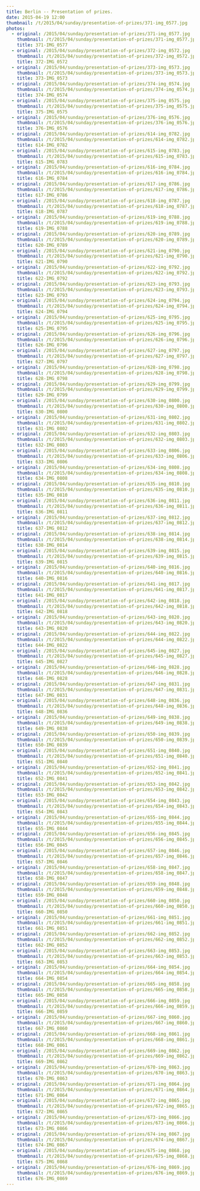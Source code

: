 ```yaml
---
title: Berlin -- Presentation of prizes.
date: 2015-04-19 12:00
thumbnail: /t/2015/04/sunday/presentation-of-prizes/371-img_0577.jpg
photos:
  - original: /2015/04/sunday/presentation-of-prizes/371-img_0577.jpg
    thumbnail: /t/2015/04/sunday/presentation-of-prizes/371-img_0577.jpg
    title: 371-IMG_0577
  - original: /2015/04/sunday/presentation-of-prizes/372-img_0572.jpg
    thumbnail: /t/2015/04/sunday/presentation-of-prizes/372-img_0572.jpg
    title: 372-IMG_0572
  - original: /2015/04/sunday/presentation-of-prizes/373-img_0573.jpg
    thumbnail: /t/2015/04/sunday/presentation-of-prizes/373-img_0573.jpg
    title: 373-IMG_0573
  - original: /2015/04/sunday/presentation-of-prizes/374-img_0574.jpg
    thumbnail: /t/2015/04/sunday/presentation-of-prizes/374-img_0574.jpg
    title: 374-IMG_0574
  - original: /2015/04/sunday/presentation-of-prizes/375-img_0575.jpg
    thumbnail: /t/2015/04/sunday/presentation-of-prizes/375-img_0575.jpg
    title: 375-IMG_0575
  - original: /2015/04/sunday/presentation-of-prizes/376-img_0576.jpg
    thumbnail: /t/2015/04/sunday/presentation-of-prizes/376-img_0576.jpg
    title: 376-IMG_0576
  - original: /2015/04/sunday/presentation-of-prizes/614-img_0782.jpg
    thumbnail: /t/2015/04/sunday/presentation-of-prizes/614-img_0782.jpg
    title: 614-IMG_0782
  - original: /2015/04/sunday/presentation-of-prizes/615-img_0783.jpg
    thumbnail: /t/2015/04/sunday/presentation-of-prizes/615-img_0783.jpg
    title: 615-IMG_0783
  - original: /2015/04/sunday/presentation-of-prizes/616-img_0784.jpg
    thumbnail: /t/2015/04/sunday/presentation-of-prizes/616-img_0784.jpg
    title: 616-IMG_0784
  - original: /2015/04/sunday/presentation-of-prizes/617-img_0786.jpg
    thumbnail: /t/2015/04/sunday/presentation-of-prizes/617-img_0786.jpg
    title: 617-IMG_0786
  - original: /2015/04/sunday/presentation-of-prizes/618-img_0787.jpg
    thumbnail: /t/2015/04/sunday/presentation-of-prizes/618-img_0787.jpg
    title: 618-IMG_0787
  - original: /2015/04/sunday/presentation-of-prizes/619-img_0788.jpg
    thumbnail: /t/2015/04/sunday/presentation-of-prizes/619-img_0788.jpg
    title: 619-IMG_0788
  - original: /2015/04/sunday/presentation-of-prizes/620-img_0789.jpg
    thumbnail: /t/2015/04/sunday/presentation-of-prizes/620-img_0789.jpg
    title: 620-IMG_0789
  - original: /2015/04/sunday/presentation-of-prizes/621-img_0790.jpg
    thumbnail: /t/2015/04/sunday/presentation-of-prizes/621-img_0790.jpg
    title: 621-IMG_0790
  - original: /2015/04/sunday/presentation-of-prizes/622-img_0792.jpg
    thumbnail: /t/2015/04/sunday/presentation-of-prizes/622-img_0792.jpg
    title: 622-IMG_0792
  - original: /2015/04/sunday/presentation-of-prizes/623-img_0793.jpg
    thumbnail: /t/2015/04/sunday/presentation-of-prizes/623-img_0793.jpg
    title: 623-IMG_0793
  - original: /2015/04/sunday/presentation-of-prizes/624-img_0794.jpg
    thumbnail: /t/2015/04/sunday/presentation-of-prizes/624-img_0794.jpg
    title: 624-IMG_0794
  - original: /2015/04/sunday/presentation-of-prizes/625-img_0795.jpg
    thumbnail: /t/2015/04/sunday/presentation-of-prizes/625-img_0795.jpg
    title: 625-IMG_0795
  - original: /2015/04/sunday/presentation-of-prizes/626-img_0796.jpg
    thumbnail: /t/2015/04/sunday/presentation-of-prizes/626-img_0796.jpg
    title: 626-IMG_0796
  - original: /2015/04/sunday/presentation-of-prizes/627-img_0797.jpg
    thumbnail: /t/2015/04/sunday/presentation-of-prizes/627-img_0797.jpg
    title: 627-IMG_0797
  - original: /2015/04/sunday/presentation-of-prizes/628-img_0798.jpg
    thumbnail: /t/2015/04/sunday/presentation-of-prizes/628-img_0798.jpg
    title: 628-IMG_0798
  - original: /2015/04/sunday/presentation-of-prizes/629-img_0799.jpg
    thumbnail: /t/2015/04/sunday/presentation-of-prizes/629-img_0799.jpg
    title: 629-IMG_0799
  - original: /2015/04/sunday/presentation-of-prizes/630-img_0800.jpg
    thumbnail: /t/2015/04/sunday/presentation-of-prizes/630-img_0800.jpg
    title: 630-IMG_0800
  - original: /2015/04/sunday/presentation-of-prizes/631-img_0802.jpg
    thumbnail: /t/2015/04/sunday/presentation-of-prizes/631-img_0802.jpg
    title: 631-IMG_0802
  - original: /2015/04/sunday/presentation-of-prizes/632-img_0803.jpg
    thumbnail: /t/2015/04/sunday/presentation-of-prizes/632-img_0803.jpg
    title: 632-IMG_0803
  - original: /2015/04/sunday/presentation-of-prizes/633-img_0806.jpg
    thumbnail: /t/2015/04/sunday/presentation-of-prizes/633-img_0806.jpg
    title: 633-IMG_0806
  - original: /2015/04/sunday/presentation-of-prizes/634-img_0808.jpg
    thumbnail: /t/2015/04/sunday/presentation-of-prizes/634-img_0808.jpg
    title: 634-IMG_0808
  - original: /2015/04/sunday/presentation-of-prizes/635-img_0810.jpg
    thumbnail: /t/2015/04/sunday/presentation-of-prizes/635-img_0810.jpg
    title: 635-IMG_0810
  - original: /2015/04/sunday/presentation-of-prizes/636-img_0811.jpg
    thumbnail: /t/2015/04/sunday/presentation-of-prizes/636-img_0811.jpg
    title: 636-IMG_0811
  - original: /2015/04/sunday/presentation-of-prizes/637-img_0812.jpg
    thumbnail: /t/2015/04/sunday/presentation-of-prizes/637-img_0812.jpg
    title: 637-IMG_0812
  - original: /2015/04/sunday/presentation-of-prizes/638-img_0814.jpg
    thumbnail: /t/2015/04/sunday/presentation-of-prizes/638-img_0814.jpg
    title: 638-IMG_0814
  - original: /2015/04/sunday/presentation-of-prizes/639-img_0815.jpg
    thumbnail: /t/2015/04/sunday/presentation-of-prizes/639-img_0815.jpg
    title: 639-IMG_0815
  - original: /2015/04/sunday/presentation-of-prizes/640-img_0816.jpg
    thumbnail: /t/2015/04/sunday/presentation-of-prizes/640-img_0816.jpg
    title: 640-IMG_0816
  - original: /2015/04/sunday/presentation-of-prizes/641-img_0817.jpg
    thumbnail: /t/2015/04/sunday/presentation-of-prizes/641-img_0817.jpg
    title: 641-IMG_0817
  - original: /2015/04/sunday/presentation-of-prizes/642-img_0818.jpg
    thumbnail: /t/2015/04/sunday/presentation-of-prizes/642-img_0818.jpg
    title: 642-IMG_0818
  - original: /2015/04/sunday/presentation-of-prizes/643-img_0820.jpg
    thumbnail: /t/2015/04/sunday/presentation-of-prizes/643-img_0820.jpg
    title: 643-IMG_0820
  - original: /2015/04/sunday/presentation-of-prizes/644-img_0822.jpg
    thumbnail: /t/2015/04/sunday/presentation-of-prizes/644-img_0822.jpg
    title: 644-IMG_0822
  - original: /2015/04/sunday/presentation-of-prizes/645-img_0827.jpg
    thumbnail: /t/2015/04/sunday/presentation-of-prizes/645-img_0827.jpg
    title: 645-IMG_0827
  - original: /2015/04/sunday/presentation-of-prizes/646-img_0828.jpg
    thumbnail: /t/2015/04/sunday/presentation-of-prizes/646-img_0828.jpg
    title: 646-IMG_0828
  - original: /2015/04/sunday/presentation-of-prizes/647-img_0831.jpg
    thumbnail: /t/2015/04/sunday/presentation-of-prizes/647-img_0831.jpg
    title: 647-IMG_0831
  - original: /2015/04/sunday/presentation-of-prizes/648-img_0836.jpg
    thumbnail: /t/2015/04/sunday/presentation-of-prizes/648-img_0836.jpg
    title: 648-IMG_0836
  - original: /2015/04/sunday/presentation-of-prizes/649-img_0838.jpg
    thumbnail: /t/2015/04/sunday/presentation-of-prizes/649-img_0838.jpg
    title: 649-IMG_0838
  - original: /2015/04/sunday/presentation-of-prizes/650-img_0839.jpg
    thumbnail: /t/2015/04/sunday/presentation-of-prizes/650-img_0839.jpg
    title: 650-IMG_0839
  - original: /2015/04/sunday/presentation-of-prizes/651-img_0840.jpg
    thumbnail: /t/2015/04/sunday/presentation-of-prizes/651-img_0840.jpg
    title: 651-IMG_0840
  - original: /2015/04/sunday/presentation-of-prizes/652-img_0841.jpg
    thumbnail: /t/2015/04/sunday/presentation-of-prizes/652-img_0841.jpg
    title: 652-IMG_0841
  - original: /2015/04/sunday/presentation-of-prizes/653-img_0842.jpg
    thumbnail: /t/2015/04/sunday/presentation-of-prizes/653-img_0842.jpg
    title: 653-IMG_0842
  - original: /2015/04/sunday/presentation-of-prizes/654-img_0843.jpg
    thumbnail: /t/2015/04/sunday/presentation-of-prizes/654-img_0843.jpg
    title: 654-IMG_0843
  - original: /2015/04/sunday/presentation-of-prizes/655-img_0844.jpg
    thumbnail: /t/2015/04/sunday/presentation-of-prizes/655-img_0844.jpg
    title: 655-IMG_0844
  - original: /2015/04/sunday/presentation-of-prizes/656-img_0845.jpg
    thumbnail: /t/2015/04/sunday/presentation-of-prizes/656-img_0845.jpg
    title: 656-IMG_0845
  - original: /2015/04/sunday/presentation-of-prizes/657-img_0846.jpg
    thumbnail: /t/2015/04/sunday/presentation-of-prizes/657-img_0846.jpg
    title: 657-IMG_0846
  - original: /2015/04/sunday/presentation-of-prizes/658-img_0847.jpg
    thumbnail: /t/2015/04/sunday/presentation-of-prizes/658-img_0847.jpg
    title: 658-IMG_0847
  - original: /2015/04/sunday/presentation-of-prizes/659-img_0848.jpg
    thumbnail: /t/2015/04/sunday/presentation-of-prizes/659-img_0848.jpg
    title: 659-IMG_0848
  - original: /2015/04/sunday/presentation-of-prizes/660-img_0850.jpg
    thumbnail: /t/2015/04/sunday/presentation-of-prizes/660-img_0850.jpg
    title: 660-IMG_0850
  - original: /2015/04/sunday/presentation-of-prizes/661-img_0851.jpg
    thumbnail: /t/2015/04/sunday/presentation-of-prizes/661-img_0851.jpg
    title: 661-IMG_0851
  - original: /2015/04/sunday/presentation-of-prizes/662-img_0852.jpg
    thumbnail: /t/2015/04/sunday/presentation-of-prizes/662-img_0852.jpg
    title: 662-IMG_0852
  - original: /2015/04/sunday/presentation-of-prizes/663-img_0853.jpg
    thumbnail: /t/2015/04/sunday/presentation-of-prizes/663-img_0853.jpg
    title: 663-IMG_0853
  - original: /2015/04/sunday/presentation-of-prizes/664-img_0854.jpg
    thumbnail: /t/2015/04/sunday/presentation-of-prizes/664-img_0854.jpg
    title: 664-IMG_0854
  - original: /2015/04/sunday/presentation-of-prizes/665-img_0858.jpg
    thumbnail: /t/2015/04/sunday/presentation-of-prizes/665-img_0858.jpg
    title: 665-IMG_0858
  - original: /2015/04/sunday/presentation-of-prizes/666-img_0859.jpg
    thumbnail: /t/2015/04/sunday/presentation-of-prizes/666-img_0859.jpg
    title: 666-IMG_0859
  - original: /2015/04/sunday/presentation-of-prizes/667-img_0860.jpg
    thumbnail: /t/2015/04/sunday/presentation-of-prizes/667-img_0860.jpg
    title: 667-IMG_0860
  - original: /2015/04/sunday/presentation-of-prizes/668-img_0861.jpg
    thumbnail: /t/2015/04/sunday/presentation-of-prizes/668-img_0861.jpg
    title: 668-IMG_0861
  - original: /2015/04/sunday/presentation-of-prizes/669-img_0862.jpg
    thumbnail: /t/2015/04/sunday/presentation-of-prizes/669-img_0862.jpg
    title: 669-IMG_0862
  - original: /2015/04/sunday/presentation-of-prizes/670-img_0863.jpg
    thumbnail: /t/2015/04/sunday/presentation-of-prizes/670-img_0863.jpg
    title: 670-IMG_0863
  - original: /2015/04/sunday/presentation-of-prizes/671-img_0864.jpg
    thumbnail: /t/2015/04/sunday/presentation-of-prizes/671-img_0864.jpg
    title: 671-IMG_0864
  - original: /2015/04/sunday/presentation-of-prizes/672-img_0865.jpg
    thumbnail: /t/2015/04/sunday/presentation-of-prizes/672-img_0865.jpg
    title: 672-IMG_0865
  - original: /2015/04/sunday/presentation-of-prizes/673-img_0866.jpg
    thumbnail: /t/2015/04/sunday/presentation-of-prizes/673-img_0866.jpg
    title: 673-IMG_0866
  - original: /2015/04/sunday/presentation-of-prizes/674-img_0867.jpg
    thumbnail: /t/2015/04/sunday/presentation-of-prizes/674-img_0867.jpg
    title: 674-IMG_0867
  - original: /2015/04/sunday/presentation-of-prizes/675-img_0868.jpg
    thumbnail: /t/2015/04/sunday/presentation-of-prizes/675-img_0868.jpg
    title: 675-IMG_0868
  - original: /2015/04/sunday/presentation-of-prizes/676-img_0869.jpg
    thumbnail: /t/2015/04/sunday/presentation-of-prizes/676-img_0869.jpg
    title: 676-IMG_0869
---
```

